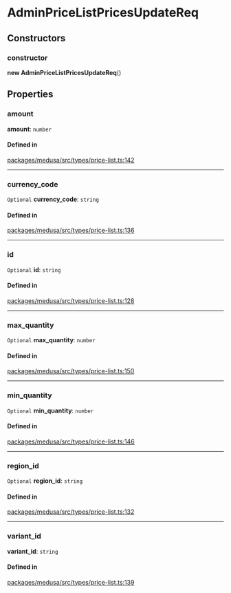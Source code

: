 # AdminPriceListPricesUpdateReq

## Constructors

### constructor

**new AdminPriceListPricesUpdateReq**()

## Properties

### amount

 **amount**: `number`

#### Defined in

[packages/medusa/src/types/price-list.ts:142](https://github.com/medusajs/medusa/blob/e39010127/packages/medusa/src/types/price-list.ts#L142)

___

### currency\_code

 `Optional` **currency\_code**: `string`

#### Defined in

[packages/medusa/src/types/price-list.ts:136](https://github.com/medusajs/medusa/blob/e39010127/packages/medusa/src/types/price-list.ts#L136)

___

### id

 `Optional` **id**: `string`

#### Defined in

[packages/medusa/src/types/price-list.ts:128](https://github.com/medusajs/medusa/blob/e39010127/packages/medusa/src/types/price-list.ts#L128)

___

### max\_quantity

 `Optional` **max\_quantity**: `number`

#### Defined in

[packages/medusa/src/types/price-list.ts:150](https://github.com/medusajs/medusa/blob/e39010127/packages/medusa/src/types/price-list.ts#L150)

___

### min\_quantity

 `Optional` **min\_quantity**: `number`

#### Defined in

[packages/medusa/src/types/price-list.ts:146](https://github.com/medusajs/medusa/blob/e39010127/packages/medusa/src/types/price-list.ts#L146)

___

### region\_id

 `Optional` **region\_id**: `string`

#### Defined in

[packages/medusa/src/types/price-list.ts:132](https://github.com/medusajs/medusa/blob/e39010127/packages/medusa/src/types/price-list.ts#L132)

___

### variant\_id

 **variant\_id**: `string`

#### Defined in

[packages/medusa/src/types/price-list.ts:139](https://github.com/medusajs/medusa/blob/e39010127/packages/medusa/src/types/price-list.ts#L139)
